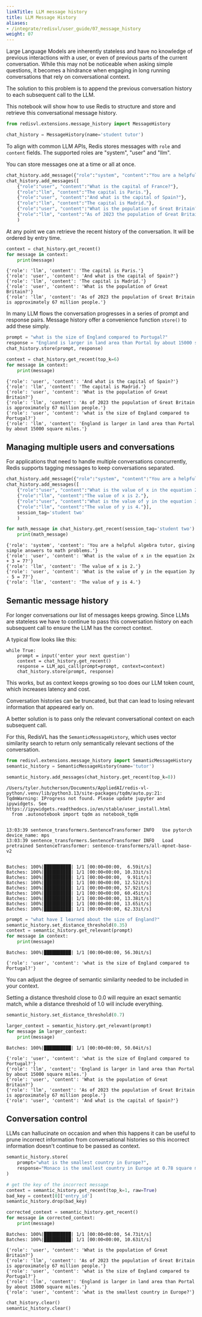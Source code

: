 ```yaml
---
linkTitle: LLM message history
title: LLM Message History
aliases:
- /integrate/redisvl/user_guide/07_message_history
weight: 07
---
```



Large Language Models are inherently stateless and have no knowledge of previous interactions with a user, or even of previous parts of the current conversation. While this may not be noticeable when asking simple questions, it becomes a hindrance when engaging in long running conversations that rely on conversational context.

The solution to this problem is to append the previous conversation history to each subsequent call to the LLM.

This notebook will show how to use Redis to structure and store and retrieve this conversational message history.


```python
from redisvl.extensions.message_history import MessageHistory

chat_history = MessageHistory(name='student tutor')
```

To align with common LLM APIs, Redis stores messages with `role` and `content` fields.
The supported roles are "system", "user" and "llm".

You can store messages one at a time or all at once.


```python
chat_history.add_message({"role":"system", "content":"You are a helpful geography tutor, giving simple and short answers to questions about European countries."})
chat_history.add_messages([
    {"role":"user", "content":"What is the capital of France?"},
    {"role":"llm", "content":"The capital is Paris."},
    {"role":"user", "content":"And what is the capital of Spain?"},
    {"role":"llm", "content":"The capital is Madrid."},
    {"role":"user", "content":"What is the population of Great Britain?"},
    {"role":"llm", "content":"As of 2023 the population of Great Britain is approximately 67 million people."},]
    )
```

At any point we can retrieve the recent history of the conversation. It will be ordered by entry time.


```python
context = chat_history.get_recent()
for message in context:
    print(message)
```

    {'role': 'llm', 'content': 'The capital is Paris.'}
    {'role': 'user', 'content': 'And what is the capital of Spain?'}
    {'role': 'llm', 'content': 'The capital is Madrid.'}
    {'role': 'user', 'content': 'What is the population of Great Britain?'}
    {'role': 'llm', 'content': 'As of 2023 the population of Great Britain is approximately 67 million people.'}


In many LLM flows the conversation progresses in a series of prompt and response pairs. Message history offer a convenience function `store()` to add these simply.


```python
prompt = "what is the size of England compared to Portugal?"
response = "England is larger in land area than Portal by about 15000 square miles."
chat_history.store(prompt, response)

context = chat_history.get_recent(top_k=6)
for message in context:
    print(message)
```

    {'role': 'user', 'content': 'And what is the capital of Spain?'}
    {'role': 'llm', 'content': 'The capital is Madrid.'}
    {'role': 'user', 'content': 'What is the population of Great Britain?'}
    {'role': 'llm', 'content': 'As of 2023 the population of Great Britain is approximately 67 million people.'}
    {'role': 'user', 'content': 'what is the size of England compared to Portugal?'}
    {'role': 'llm', 'content': 'England is larger in land area than Portal by about 15000 square miles.'}


## Managing multiple users and conversations

For applications that need to handle multiple conversations concurrently, Redis supports tagging messages to keep conversations separated.


```python
chat_history.add_message({"role":"system", "content":"You are a helpful algebra tutor, giving simple answers to math problems."}, session_tag='student two')
chat_history.add_messages([
    {"role":"user", "content":"What is the value of x in the equation 2x + 3 = 7?"},
    {"role":"llm", "content":"The value of x is 2."},
    {"role":"user", "content":"What is the value of y in the equation 3y - 5 = 7?"},
    {"role":"llm", "content":"The value of y is 4."}],
    session_tag='student two'
    )

for math_message in chat_history.get_recent(session_tag='student two'):
    print(math_message)
```

    {'role': 'system', 'content': 'You are a helpful algebra tutor, giving simple answers to math problems.'}
    {'role': 'user', 'content': 'What is the value of x in the equation 2x + 3 = 7?'}
    {'role': 'llm', 'content': 'The value of x is 2.'}
    {'role': 'user', 'content': 'What is the value of y in the equation 3y - 5 = 7?'}
    {'role': 'llm', 'content': 'The value of y is 4.'}


## Semantic message history
For longer conversations our list of messages keeps growing. Since LLMs are stateless we have to continue to pass this conversation history on each subsequent call to ensure the LLM has the correct context.

A typical flow looks like this:
```
while True:
    prompt = input('enter your next question')
    context = chat_history.get_recent()
    response = LLM_api_call(prompt=prompt, context=context)
    chat_history.store(prompt, response)
```

This works, but as context keeps growing so too does our LLM token count, which increases latency and cost.

Conversation histories can be truncated, but that can lead to losing relevant information that appeared early on.

A better solution is to pass only the relevant conversational context on each subsequent call.

For this, RedisVL has the `SemanticMessageHistory`, which uses vector similarity search to return only semantically relevant sections of the conversation.


```python
from redisvl.extensions.message_history import SemanticMessageHistory
semantic_history = SemanticMessageHistory(name='tutor')

semantic_history.add_messages(chat_history.get_recent(top_k=8))
```

    /Users/tyler.hutcherson/Documents/AppliedAI/redis-vl-python/.venv/lib/python3.13/site-packages/tqdm/auto.py:21: TqdmWarning: IProgress not found. Please update jupyter and ipywidgets. See https://ipywidgets.readthedocs.io/en/stable/user_install.html
      from .autonotebook import tqdm as notebook_tqdm


    13:03:39 sentence_transformers.SentenceTransformer INFO   Use pytorch device_name: mps
    13:03:39 sentence_transformers.SentenceTransformer INFO   Load pretrained SentenceTransformer: sentence-transformers/all-mpnet-base-v2


    Batches: 100%|██████████| 1/1 [00:00<00:00,  6.59it/s]
    Batches: 100%|██████████| 1/1 [00:00<00:00, 10.33it/s]
    Batches: 100%|██████████| 1/1 [00:00<00:00,  9.91it/s]
    Batches: 100%|██████████| 1/1 [00:00<00:00, 12.52it/s]
    Batches: 100%|██████████| 1/1 [00:00<00:00, 57.92it/s]
    Batches: 100%|██████████| 1/1 [00:00<00:00, 60.45it/s]
    Batches: 100%|██████████| 1/1 [00:00<00:00, 13.38it/s]
    Batches: 100%|██████████| 1/1 [00:00<00:00, 13.65it/s]
    Batches: 100%|██████████| 1/1 [00:00<00:00, 62.33it/s]



```python
prompt = "what have I learned about the size of England?"
semantic_history.set_distance_threshold(0.35)
context = semantic_history.get_relevant(prompt)
for message in context:
    print(message)
```

    Batches: 100%|██████████| 1/1 [00:00<00:00, 56.30it/s]

    {'role': 'user', 'content': 'what is the size of England compared to Portugal?'}


    


You can adjust the degree of semantic similarity needed to be included in your context.

Setting a distance threshold close to 0.0 will require an exact semantic match, while a distance threshold of 1.0 will include everything.


```python
semantic_history.set_distance_threshold(0.7)

larger_context = semantic_history.get_relevant(prompt)
for message in larger_context:
    print(message)
```

    Batches: 100%|██████████| 1/1 [00:00<00:00, 50.04it/s]

    {'role': 'user', 'content': 'what is the size of England compared to Portugal?'}
    {'role': 'llm', 'content': 'England is larger in land area than Portal by about 15000 square miles.'}
    {'role': 'user', 'content': 'What is the population of Great Britain?'}
    {'role': 'llm', 'content': 'As of 2023 the population of Great Britain is approximately 67 million people.'}
    {'role': 'user', 'content': 'And what is the capital of Spain?'}


    


## Conversation control

LLMs can hallucinate on occasion and when this happens it can be useful to prune incorrect information from conversational histories so this incorrect information doesn't continue to be passed as context.


```python
semantic_history.store(
    prompt="what is the smallest country in Europe?",
    response="Monaco is the smallest country in Europe at 0.78 square miles." # Incorrect. Vatican City is the smallest country in Europe
)

# get the key of the incorrect message
context = semantic_history.get_recent(top_k=1, raw=True)
bad_key = context[0]['entry_id']
semantic_history.drop(bad_key)

corrected_context = semantic_history.get_recent()
for message in corrected_context:
    print(message)
```

    Batches: 100%|██████████| 1/1 [00:00<00:00, 54.73it/s]
    Batches: 100%|██████████| 1/1 [00:00<00:00, 10.63it/s]

    {'role': 'user', 'content': 'What is the population of Great Britain?'}
    {'role': 'llm', 'content': 'As of 2023 the population of Great Britain is approximately 67 million people.'}
    {'role': 'user', 'content': 'what is the size of England compared to Portugal?'}
    {'role': 'llm', 'content': 'England is larger in land area than Portal by about 15000 square miles.'}
    {'role': 'user', 'content': 'what is the smallest country in Europe?'}


    



```python
chat_history.clear()
semantic_history.clear()
```
